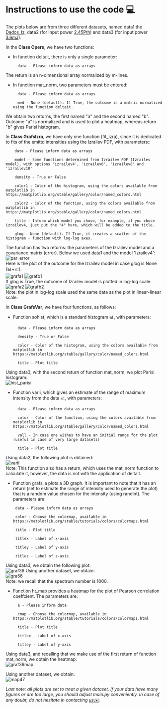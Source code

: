 # Instructions to use the code 💻

The plots below are from three different datasets, named data1 the [Dados_Iz](https://github.com/Ell-neto/Statisc_Analy_RL/blob/master/data/Dados_Iz.xlsx), data2 (for input power [2.45Pth](https://github.com/Ell-neto/Statisc_Analy_RL/blob/master/data/PPth245.xlsx)) and data3 (for input power [3.6mJ](https://github.com/Ell-neto/Statisc_Analy_RL/blob/master/data/3.6mJ.xlsx)).  

In the **Class Opers**, we have two functions:  
- In function deltait, there is only a single parameter:  

        data - Please inform data as arrays  
The return is an n-dimensional array normalized by m-lines.

- In function mat_norm, two parameters must be entered:

        data - Please inform data as arrays
        
        med - None (default). If True, the outcome is a matriz normalized using the function deltait.
We obtain two returns, the first named "a" and the second named "b". Outcome "a" is normalized and is used to plot a heatmap, whereas return "b" gives Parisi histogram.           


In **Class GrafsIzra**, we have only one function (fit_izra), since it is dedicated to fits of the emittd intensities using the Izrailev PDF, with parameters::  

        data - Please inform data as arrays
        
        model - Some functions determined from Izrailev PDF (Izrailev model), with options 'izrailev4', 'izrailev6', 'izrailev8' and 'izrailev10'
        
        density - True or False
        
        color1 - Color of the histogram, using the colors available from matplotlib in https://matplotlib.org/stable/gallery/color/named_colors.html
        
        color2 - Color of the function, using the colors available from matplotlib in https://matplotlib.org/stable/gallery/color/named_colors.html
        
        title - Inform which model you chose, for example, if you chose izrailev4, just put the "4" here, which will be added to the title.
        
        glog - None (default). If True, it creates a scatter of the histogram + function with log-log axes.
        
The function has two returns: the parameters of the Izrailev model and a covariance matrix (error). Below we used data1 and the model 'Izrailev4':  
![par_error](https://github.com/Ell-neto/Statisc_Analy_RL/blob/master/Instruction/img/params_error.png)  
Here is the plot of the outcome for the Izrailev model in case glog is None (📊+📈).  
![grafa1](https://github.com/Ell-neto/Statisc_Analy_RL/blob/master/Instruction/img/Figure_1a.png)
![grafb1](https://github.com/Ell-neto/Statisc_Analy_RL/blob/master/Instruction/img/Figure_2a.png)  
If glog is True, the outcome of Izrailev model is plotted in log-log scale:  
![grafa2](https://github.com/Ell-neto/Statisc_Analy_RL/blob/master/Instruction/img/fig1b.png)
![grafb2](https://github.com/Ell-neto/Statisc_Analy_RL/blob/master/Instruction/img/fig2b.png)  
Note: the plot in log-log scale used the same data as the plot in linear-linear scale.   

In **Class GrafsVar**, we have four functions, as follows:
- Function sohist, which is a standard histogram 📊, with parameters:  

        data - Please inform data as arrays
        
        density - True or False
        
        color - Color of the histogram, using the colors available from matplotlib in https://matplotlib.org/stable/gallery/color/named_colors.html
        
        title - Plot title   
Using data3, with the second return of function mat_norm, we plot Parisi histogram:  
![hist_parisi](https://github.com/Ell-neto/Statisc_Analy_RL/blob/master/Instruction/img/36_histoparisi.png)

- Function varii, which gives an estimate of the range of maximum intensity from the data 📈, with parameters:

        data - Please inform data as arrays
        
        color - Color of the function, using the colors available from matplotlib in https://matplotlib.org/stable/gallery/color/named_colors.html
        
        vall - In case one wishes to have an initial range for the plot (useful in case of very large datasets)
        
        title - Plot title  
 Using data2, the following plot is obtained:    
 ![varii](https://github.com/Ell-neto/Statisc_Analy_RL/blob/master/Instruction/img/intens_max.png)  
 Note: This function also has a return, which uses the mat_norm function to calculate it, however, the data is not with the application of deltait.
 
 - Function grafs_a plots a 3D graph. It is important to note that it has an return (set to estimate the range of intensity used to generate the plot) that is a random value chosen for the intensity (using randint). The parameters are:
        
        data - Please inform data as arrays
        
        color - Choose the colormap, available in https://matplotlib.org/stable/tutorials/colors/colormaps.html
        
        title - Plot title 

        titlex - Label of x-axis

        titley - Label of y-axis
     
        titlez - Label of z-axis
        
Using data3, we obtain the following plot:    
![graf36](https://github.com/Ell-neto/Statisc_Analy_RL/blob/master/Instruction/img/3d_36g.png)
Using another dataset, we obtain:   
![gra56](https://github.com/Ell-neto/Statisc_Analy_RL/blob/master/Instruction/img/fig56.png)  
Note: we recall that the spectrum number is 1000.  

- Function ht_map provides a heatmap for the plot of Pearson correlation coeffcient. The parameters are:

        a - Please inform data
        
        cmap - Choose the colormap, available in https://matplotlib.org/stable/tutorials/colors/colormaps.html
        
        title - Plot title 

        titlex - Label of x-axis

        titley - Label of y-axis
     
Using data3, and recalling that we make use of the first return of function mat_norm, we obtain the heatmap:    
![graf36map](https://github.com/Ell-neto/Statisc_Analy_RL/blob/master/Instruction/img/36_mapcalor.png)  

Using another dataset, we obtain:   
![map47](https://github.com/Ell-neto/Statisc_Analy_RL/blob/master/Instruction/img/mp_cal47.png)  


*Last note: all plots are set to treat a given dataset. If your data have many figures or are too large, you should adjust main.py conveniently. In case of any doubt, do not hesitate in contacting [us✉️](mailto:manoelfsneto@live.com).*
